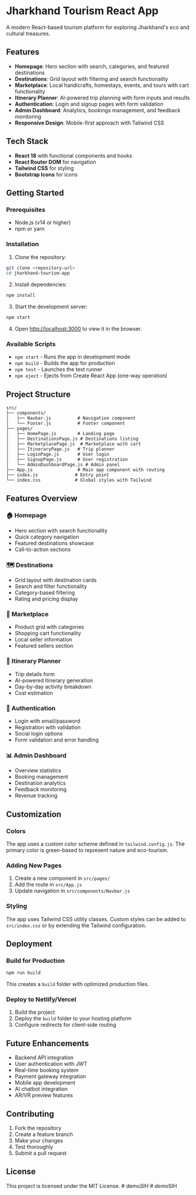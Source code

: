 # Jharkhand Tourism React App

A modern React-based tourism platform for exploring Jharkhand's eco and cultural treasures.

## Features

- **Homepage**: Hero section with search, categories, and featured destinations
- **Destinations**: Grid layout with filtering and search functionality
- **Marketplace**: Local handicrafts, homestays, events, and tours with cart functionality
- **Itinerary Planner**: AI-powered trip planning with form inputs and results
- **Authentication**: Login and signup pages with form validation
- **Admin Dashboard**: Analytics, bookings management, and feedback monitoring
- **Responsive Design**: Mobile-first approach with Tailwind CSS

## Tech Stack

- **React 18** with functional components and hooks
- **React Router DOM** for navigation
- **Tailwind CSS** for styling
- **Bootstrap Icons** for icons

## Getting Started

### Prerequisites

- Node.js (v14 or higher)
- npm or yarn

### Installation

1. Clone the repository:
```bash
git clone <repository-url>
cd jharkhand-tourism-app
```

2. Install dependencies:
```bash
npm install
```

3. Start the development server:
```bash
npm start
```

4. Open [http://localhost:3000](http://localhost:3000) to view it in the browser.

### Available Scripts

- `npm start` - Runs the app in development mode
- `npm build` - Builds the app for production
- `npm test` - Launches the test runner
- `npm eject` - Ejects from Create React App (one-way operation)

## Project Structure

```
src/
├── components/
│   ├── Navbar.js          # Navigation component
│   └── Footer.js          # Footer component
├── pages/
│   ├── HomePage.js        # Landing page
│   ├── DestinationsPage.js # Destinations listing
│   ├── MarketplacePage.js  # Marketplace with cart
│   ├── ItineraryPage.js   # Trip planner
│   ├── LoginPage.js       # User login
│   ├── SignupPage.js      # User registration
│   └── AdminDashboardPage.js # Admin panel
├── App.js                 # Main app component with routing
├── index.js              # Entry point
└── index.css             # Global styles with Tailwind
```

## Features Overview

### 🏠 Homepage
- Hero section with search functionality
- Quick category navigation
- Featured destinations showcase
- Call-to-action sections

### 🗺️ Destinations
- Grid layout with destination cards
- Search and filter functionality
- Category-based filtering
- Rating and pricing display

### 🛒 Marketplace
- Product grid with categories
- Shopping cart functionality
- Local seller information
- Featured sellers section

### 📅 Itinerary Planner
- Trip details form
- AI-powered itinerary generation
- Day-by-day activity breakdown
- Cost estimation

### 🔐 Authentication
- Login with email/password
- Registration with validation
- Social login options
- Form validation and error handling

### 📊 Admin Dashboard
- Overview statistics
- Booking management
- Destination analytics
- Feedback monitoring
- Revenue tracking

## Customization

### Colors
The app uses a custom color scheme defined in `tailwind.config.js`. The primary color is green-based to represent nature and eco-tourism.

### Adding New Pages
1. Create a new component in `src/pages/`
2. Add the route in `src/App.js`
3. Update navigation in `src/components/Navbar.js`

### Styling
The app uses Tailwind CSS utility classes. Custom styles can be added to `src/index.css` or by extending the Tailwind configuration.

## Deployment

### Build for Production
```bash
npm run build
```

This creates a `build` folder with optimized production files.

### Deploy to Netlify/Vercel
1. Build the project
2. Deploy the `build` folder to your hosting platform
3. Configure redirects for client-side routing

## Future Enhancements

- Backend API integration
- User authentication with JWT
- Real-time booking system
- Payment gateway integration
- Mobile app development
- AI chatbot integration
- AR/VR preview features

## Contributing

1. Fork the repository
2. Create a feature branch
3. Make your changes
4. Test thoroughly
5. Submit a pull request

## License

This project is licensed under the MIT License.
#   d e m o _ S I H  
 #   d e m o _ S I H  
 